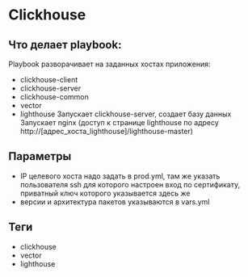 # Clickhouse

## Что делает playbook:

Playbook разворачивает на заданных хостах приложения:
- сlickhouse-client
- clickhouse-server
- clickhouse-common
- vector
- lighthouse
Запускает clickhouse-server, создает базу данных
Запускает nginx (доступ к странице lighthouse по адресу http://[адрес_хоста_lighthouse]/lighthouse-master)

## Параметры
- IP целевого хоста надо задать в prod.yml, там же указать пользователя ssh для которого настроен вход по сертификату, приватный ключ которого указывается здесь же
- версии и архитектура пакетов указываются в vars.yml

## Теги
- clickhouse
- vector
- lighthouse
